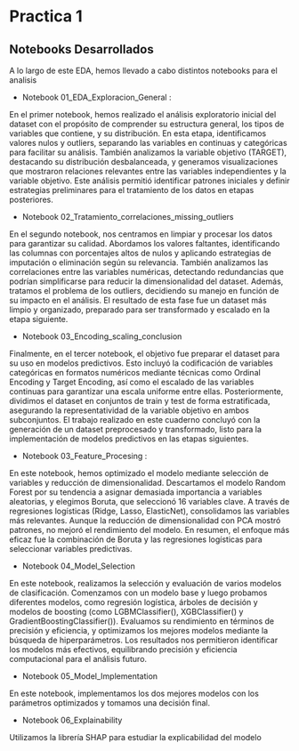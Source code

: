 # Practica 1

## Notebooks Desarrollados

A lo largo de este EDA, hemos llevado a cabo distintos notebooks para el analisis

- Notebook 01_EDA_Exploracion_General : 

En el primer notebook, hemos realizado el análisis exploratorio inicial del dataset con el propósito de comprender su estructura general, los tipos de variables que contiene, y su distribución. En esta etapa, identificamos valores nulos y outliers, separando las variables en continuas y categóricas para facilitar su análisis. También analizamos la variable objetivo (TARGET), destacando su distribución desbalanceada, y generamos visualizaciones que mostraron relaciones relevantes entre las variables independientes y la variable objetivo. Este análisis permitió identificar patrones iniciales y definir estrategias preliminares para el tratamiento de los datos en etapas posteriores.

- Notebook 02_Tratamiento_correlaciones_missing_outliers

En el segundo notebook, nos centramos en limpiar y procesar los datos para garantizar su calidad. Abordamos los valores faltantes, identificando las columnas con porcentajes altos de nulos y aplicando estrategias de imputación o eliminación según su relevancia. También analizamos las correlaciones entre las variables numéricas, detectando redundancias que podrían simplificarse para reducir la dimensionalidad del dataset. Además, tratamos el problema de los outliers, decidiendo su manejo en función de su impacto en el análisis. El resultado de esta fase fue un dataset más limpio y organizado, preparado para ser transformado y escalado en la etapa siguiente.

- Notebook 03_Encoding_scaling_conclusion

Finalmente, en el tercer notebook, el objetivo fue preparar el dataset para su uso en modelos predictivos. Esto incluyó la codificación de variables categóricas en formatos numéricos mediante técnicas como Ordinal Encoding y Target Encoding, así como el escalado de las variables continuas para garantizar una escala uniforme entre ellas. Posteriormente, dividimos el dataset en conjuntos de train y test de forma estratificada, asegurando la representatividad de la variable objetivo en ambos subconjuntos. El trabajo realizado en este cuaderno concluyó con la generación de un dataset preprocesado y transformado, listo para la implementación de modelos predictivos en las etapas siguientes.

- Notebook 03_Feature_Procesing : 

En este notebook, hemos optimizado el modelo mediante selección de variables y reducción de dimensionalidad. Descartamos el modelo Random Forest por su tendencia a asignar demasiada importancia a variables aleatorias, y elegimos Boruta, que seleccionó 16 variables clave. A través de regresiones logísticas (Ridge, Lasso, ElasticNet), consolidamos las variables más relevantes. Aunque la reducción de dimensionalidad con PCA mostró patrones, no mejoró el rendimiento del modelo. En resumen, el enfoque más eficaz fue la combinación de Boruta y las regresiones logísticas para seleccionar variables predictivas.

- Notebook 04_Model_Selection

En este notebook, realizamos la selección y evaluación de varios modelos de clasificación. Comenzamos con un modelo base y luego probamos diferentes modelos, como regresión logística, árboles de decisión y modelos de boosting (como LGBMClassifier(), XGBClassifier() y GradientBoostingClassifier()). Evaluamos su rendimiento en términos de precisión y eficiencia, y optimizamos los mejores modelos mediante la búsqueda de hiperparámetros. Los resultados nos permitieron identificar los modelos más efectivos, equilibrando precisión y eficiencia computacional para el análisis futuro.

- Notebook 05_Model_Implementation

En este notebook, implementamos los dos mejores modelos con los parámetros optimizados y tomamos una decisión final.

- Notebook 06_Explainability

Utilizamos la librería SHAP para estudiar la explicabilidad del modelo
